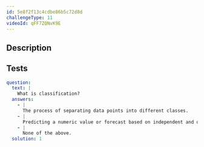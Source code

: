 ```yaml
---
id: 5e8f2f13c4cdbe86b5c72d8d
challengeType: 11
videoId: qFF7ZQNvK9E
---
```


## Description

<section id='description'>
</section>

## Tests

<section id='tests'>

```yml
question:
  text: |
    What is classification?
  answers:
    - |
      The process of separating data points into different classes.
    - |
      Predicting a numeric value or forecast based on independent and dependent variables.
    - |
      None of the above.
  solution: 1
```

</section>
